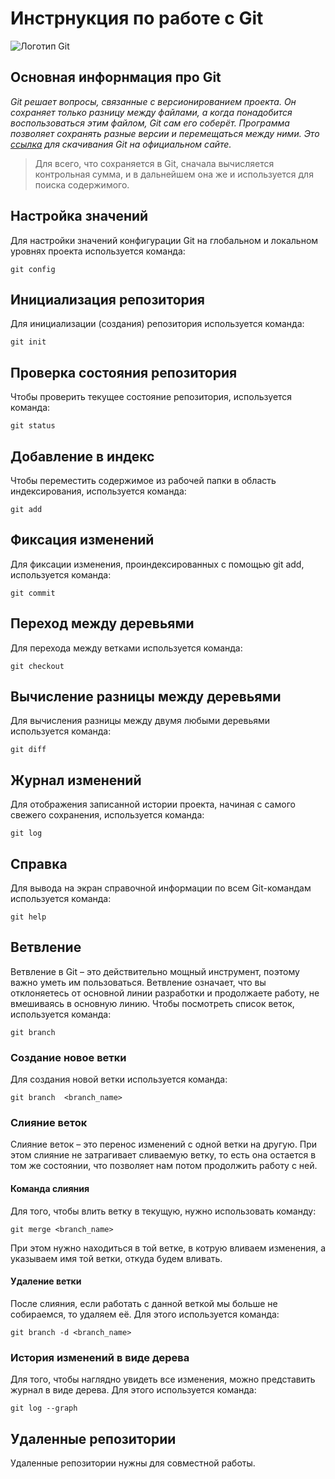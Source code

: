 # **Инстрнукция по работе с Git**

![Логотип Git](Git.png)

## Основная инфорнмация про Git

*Git решает вопросы, связанные с версионированием проекта. Он сохраняет только разницу между файлами, а когда понадобится воспользоваться этим файлом, Git сам его соберёт. Программа позволяет сохранять разные версии и перемещаться между ними. Это [ссылка](https://git-scm.com/) для скачивания Git на официальном сайте.*

>Для всего, что сохраняется в Git, сначала вычисляется контрольная сумма, и в дальнейшем она же и используется для поиска содержимого.

## Настройка значений

Для настройки значений конфигурации Git на глобальном и локальном уровнях проекта используется команда:

    git config

## Инициализация репозитория

Для инициализации (создания) репозитория используется команда:

    git init
## Проверка состояния репозитория

Чтобы проверить текущее состояние репозитория, используется команда:

    git status

## Добавление в индекс

Чтобы переместить содержимое из рабочей папки в область индексирования, используется команда:

    git add

## Фиксация изменений

Для фиксации изменения, проиндексированных с помощью git add, используется команда:

    git commit

## Переход между деревьями

Для перехода между ветками используется команда:

    git checkout

## Вычисление разницы между деревьями

Для вычисления разницы между двумя любыми деревьями используется команда:

    git diff

## Журнал изменений

Для отображения записанной истории  проекта, начиная с самого свежего сохранения, используется команда:

    git log

## Справка

Для вывода на экран справочной информации по всем Git-командам используется команда:

    git help

## Ветвление

Ветвление в Git – это действительно мощный инструмент, поэтому важно уметь им пользоваться. Ветвление означает, что вы отклоняетесь от основной линии разработки и продолжаете работу, не вмешиваясь в основную линию. Чтобы посмотреть список веток, используется команда:

    git branch

### Создание новое ветки

Для создания новой ветки используется команда:

    git branch  <branch_name>
    
### Слияние веток

Слияние веток – это перенос изменений с одной ветки на другую. При этом слияние не затрагивает сливаемую ветку, то есть она остается в том же состоянии, что позволяет нам потом продолжить работу с ней.

#### Команда слияния

Для того, чтобы влить ветку в текущую, нужно использовать команду:

    git merge <branch_name>

При этом нужно находиться в той ветке, в котрую вливаем изменения, а указываем имя той ветки, откуда будем вливать.

#### Удаление ветки

После слияния, если работать с данной веткой мы больше не собираемся, то удаляем её. Для  этого используется команда:

    git branch -d <branch_name>

### История изменений в виде дерева

Для того, чтобы наглядно увидеть все изменения, можно представить журнал в виде дерева. Для этого используется команда:

    git log --graph

## Удаленные репозитории

Удаленные репозитории нужны для  совместной работы.

